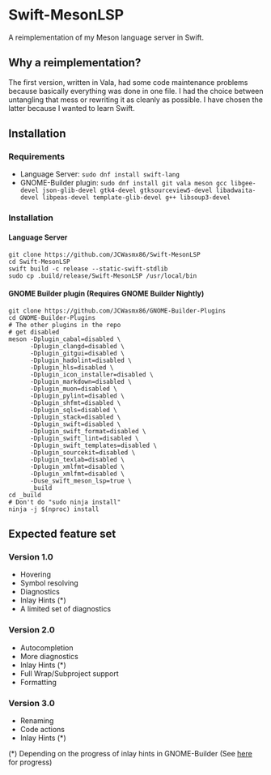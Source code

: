 # Swift-MesonLSP

A reimplementation of my Meson language server in Swift.

## Why a reimplementation?
The first version, written in Vala, had some code maintenance problems because basically everything was done in one file.
I had the choice between untangling that mess or rewriting it as cleanly as possible.
I have chosen the latter because I wanted to learn Swift.

## Installation
### Requirements
- Language Server: `sudo dnf install swift-lang`
- GNOME-Builder plugin: `sudo dnf install git vala meson gcc libgee-devel json-glib-devel gtk4-devel gtksourceview5-devel libadwaita-devel libpeas-devel template-glib-devel g++ libsoup3-devel`
### Installation
#### Language Server
```
git clone https://github.com/JCWasmx86/Swift-MesonLSP
cd Swift-MesonLSP
swift build -c release --static-swift-stdlib
sudo cp .build/release/Swift-MesonLSP /usr/local/bin
```
#### GNOME Builder plugin (Requires GNOME Builder Nightly)
```
git clone https://github.com/JCWasmx86/GNOME-Builder-Plugins
cd GNOME-Builder-Plugins
# The other plugins in the repo
# get disabled
meson -Dplugin_cabal=disabled \
      -Dplugin_clangd=disabled \
      -Dplugin_gitgui=disabled \
      -Dplugin_hadolint=disabled \
      -Dplugin_hls=disabled \
      -Dplugin_icon_installer=disabled \
      -Dplugin_markdown=disabled \
      -Dplugin_muon=disabled \
      -Dplugin_pylint=disabled \
      -Dplugin_shfmt=disabled \
      -Dplugin_sqls=disabled \
      -Dplugin_stack=disabled \
      -Dplugin_swift=disabled \
      -Dplugin_swift_format=disabled \
      -Dplugin_swift_lint=disabled \
      -Dplugin_swift_templates=disabled \
      -Dplugin_sourcekit=disabled \
      -Dplugin_texlab=disabled \
      -Dplugin_xmlfmt=disabled \
      -Dplugin_xmlfmt=disabled \
      -Duse_swift_meson_lsp=true \
      _build
cd _build
# Don't do "sudo ninja install"
ninja -j $(nproc) install
```

## Expected feature set
### Version 1.0
- Hovering
- Symbol resolving
- Diagnostics
- Inlay Hints (*)
- A limited set of diagnostics

### Version 2.0
- Autocompletion
- More diagnostics
- Inlay Hints (*)
- Full Wrap/Subproject support
- Formatting

### Version 3.0
- Renaming
- Code actions
- Inlay Hints (*)

(*) Depending on the progress of inlay hints in GNOME-Builder (See [here](https://gitlab.gnome.org/GNOME/gnome-builder/-/issues/1317) for progress)
